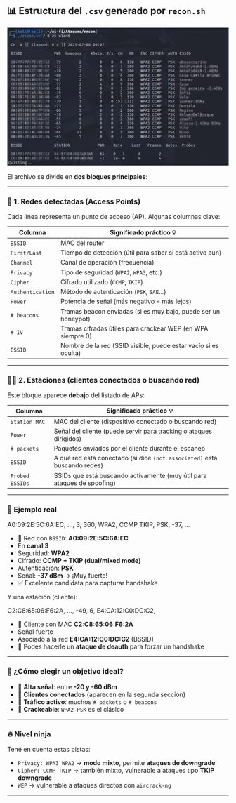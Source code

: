 ## 📊 Estructura del `.csv` generado por `recon.sh`

![Recon.sh](recon.png)

El archivo se divide en **dos bloques principales**:

---

### 🧱 1. Redes detectadas (Access Points)

Cada línea representa un punto de acceso (AP). Algunas columnas clave:

| Columna        | Significado práctico 💡                                                             |
|----------------|--------------------------------------------------------------------------------------|
| `BSSID`        | MAC del router                                                                      |
| `First/Last`   | Tiempo de detección (útil para saber si está activo aún)                            |
| `Channel`      | Canal de operación (frecuencia)                                                     |
| `Privacy`      | Tipo de seguridad (`WPA2`, `WPA3`, etc.)                                             |
| `Cipher`       | Cifrado utilizado (`CCMP`, `TKIP`)                                                   |
| `Authentication` | Método de autenticación (`PSK`, `SAE`...)                                         |
| `Power`        | Potencia de señal (más negativo = más lejos)                                        |
| `# beacons`    | Tramas beacon enviadas (si es muy bajo, puede ser un honeypot)                      |
| `# IV`         | Tramas cifradas útiles para crackear WEP (en WPA siempre 0)                         |
| `ESSID`        | Nombre de la red (SSID visible, puede estar vacío si es oculta)                      |

---

### 🧑‍💻 2. Estaciones (clientes conectados o buscando red)

Este bloque aparece **debajo** del listado de APs:

| Columna         | Significado práctico 💡                                                         |
|------------------|--------------------------------------------------------------------------------|
| `Station MAC`    | MAC del cliente (dispositivo conectado o buscando red)                         |
| `Power`          | Señal del cliente (puede servir para tracking o ataques dirigidos)             |
| `# packets`      | Paquetes enviados por el cliente durante el escaneo                            |
| `BSSID`          | A qué red está conectado (si dice `(not associated)` está buscando redes)       |
| `Probed ESSIDs`  | SSIDs que está buscando activamente (muy útil para ataques de spoofing)         |

---

### 🧠 Ejemplo real

A0:09:2E:5C:6A:EC, ..., 3, 360, WPA2, CCMP TKIP, PSK, -37, ...


- 📡 Red con `BSSID`: **A0:09:2E:5C:6A:EC**
- En **canal 3**
- Seguridad: **WPA2**
- Cifrado: **CCMP + TKIP (dual/mixed mode)**
- Autenticación: **PSK**
- Señal: **-37 dBm** → ¡Muy fuerte!
- ✅ Excelente candidata para capturar handshake

Y una estación (cliente):

C2:C8:65:06:F6:2A, ..., -49, 6, E4:CA:12:C0:DC:C2,


- 📱 Cliente con MAC **C2:C8:65:06:F6:2A**
- Señal fuerte
- Asociado a la red **E4:CA:12:C0:DC:C2** (BSSID)
- 🚨 Podés hacerle un **ataque de deauth** para forzar un handshake

---

### 🎯 ¿Cómo elegir un objetivo ideal?

- 📶 **Alta señal**: entre **-20 y -60 dBm**
- 👥 **Clientes conectados** (aparecen en la segunda sección)
- 📡 **Tráfico activo**: muchos `# packets` o `# beacons`
- 🔐 **Crackeable**: `WPA2-PSK` es el clásico

---

### 🔥 Nivel ninja

Tené en cuenta estas pistas:

- `Privacy: WPA3 WPA2` → **modo mixto**, permite **ataques de downgrade**
- `Cipher: CCMP TKIP` → también mixto, vulnerable a ataques tipo **TKIP downgrade**
- `WEP` → vulnerable a ataques directos con `aircrack-ng`

---


